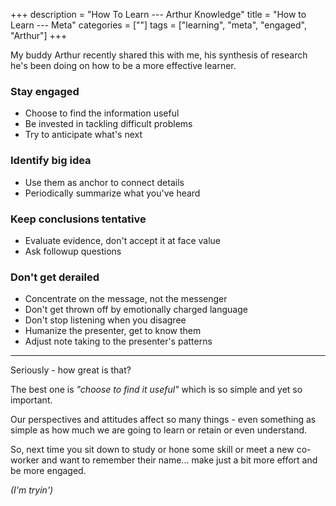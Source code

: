 +++
description = "How To Learn --- Arthur Knowledge"
title = "How to Learn --- Meta"
categories = [""]
tags = ["learning", "meta", "engaged", "Arthur"]
+++

My buddy Arthur recently shared this with me,
his synthesis of research he's been doing on how to be a more effective learner.

### Stay engaged

- Choose to find the information useful
- Be invested in tackling difficult problems
- Try to anticipate what's next

### Identify big idea

- Use them as anchor to connect details
- Periodically summarize what you've heard

### Keep conclusions tentative

- Evaluate evidence, don't accept it at face value
- Ask followup questions

### Don't get derailed

- Concentrate on the message, not the messenger
- Don't get thrown off by emotionally charged language
- Don't stop listening when you disagree
- Humanize the presenter, get to know them
- Adjust note taking to the presenter's patterns

----

Seriously - how great is that?

The best one is _"choose to find it useful"_ which is so simple and yet so important.

Our perspectives and attitudes affect so many things -
even something as simple as how much we are going to learn or retain or even understand.

So, next time you sit down to study or hone some skill
or meet a new co-worker and want to remember their name...
make just a bit more effort and be more engaged.

_(I'm tryin')_
